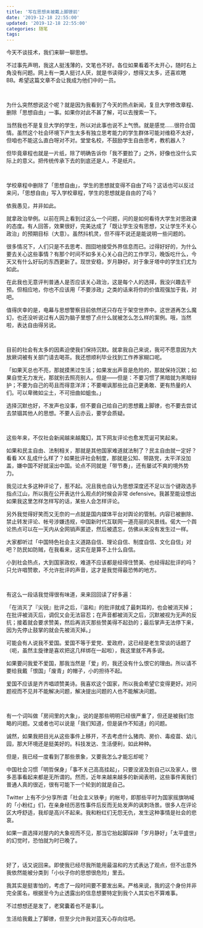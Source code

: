 ```yaml
---
title: '写在思想未被戴上脚镣前'
date: '2019-12-18 22:55:00'
updated: '2019-12-18 22:55:00'
categories: 随笔
tags:
---
```


今天不谈技术，我们来聊一聊思想。

不过事先声明，我这人挺浅薄的，文笔也不好。各位如果看着不太开心，随时右上角没有问题。网上有一类人挺讨人厌，就是书读得少，想得又太多，还喜欢瞎 BB。希望这篇文章不会让我成为他们中的一员。

<!--more-->

<br>

为什么突然想说这个呢？就是因为我看到了今天的热点新闻，复旦大学修改章程、删除「思想自由」一事。如果你对此不甚了解，可以去搜索一下。

当然我也不是复旦大学的学生，所以对此事也说不上气愤。就是感觉……很符合国情。虽然这个社会环境下产生太多有独立思考能力的学生群体可能对维稳不太好，但咱也不能这么直白呀对不对。堂堂名校，不鼓励学生自由思考，教机器人？

但毕竟章程也就是一片纸，除了明确告诉你「我不要脸了」之外，好像也没什么实际上的意义。把传统传承下去的到底还是人，不是纸片。

<br>

学校章程中删除了「思想自由」，学生的思想就变得不自由了吗？这话也可以反过来问，「思想自由」写入学校章程，学生的思想就是自由的了吗？

依我愚见，并非如此。

就拿政治举例。以前在网上看到过这么一个问题，问的是如何看待大学生对思政课的态度。有人回答，效果很好，完美达成了「既让学生没有思想，又让学生不关心政治」的预期目标（大意）。虽然抖机灵，但不得不说还是能说明一些问题的。

很多情况下，人们只是不去思考、囫囵地接受外界信息而已。过得好好的，为什么要去关心这些事情？有那个时间不如多关心关心自己的工作学习，晚饭吃什么，今天又有什么好玩的东西更新了。现世安稳，岁月静好。对于象牙塔中的学生们尤为如此。

在此我也无意评判普通人是否应该关心政治，这是每个人的选择，我没兴趣去干预。但相应地，你也不应该用「不要涉政」之类的话来将你的价值观强加于我，对吧。

值得庆幸的是，电幕与思想警察目前依然还只存在于架空世界中。这世道再怎么魔幻，也还没听说过有人因为脑子里想了点什么就被怎么怎么样的案例。哦，当然啦，表达自由得另说。

<br>

目前的社会有太多的因素迫使我们保持沉默。就拿我自己来说，我可不愿意因为大放厥词被有关部门请去喝茶。我还想顺利毕业找到工作养家糊口呢。

「如果天总也不亮，那就摸黑过生活；如果发出声音是危险的，那就保持沉默；如果自觉无力发光，那就别去照亮别人。但是——但是：不要习惯了黑暗就为黑暗辩护；不要为自己的苟且而得意洋洋；不要嘲讽那些比自己更勇敢、更有热量的人们。可以卑微如尘土，不可扭曲如蛆虫。」

选择沉默也好，不发声也没事，但不要自己给自己的思想戴上脚镣，也不要去尝试去禁锢其他人的思想。不要人云亦云，要学会质疑。

<br>

这些年来，不仅社会新闻越来越魔幻，其下网友评论也愈发荒诞可笑起来。

如果和民主自由、法制相关，那就是其他国家难道就法制了？民主自由就一定好？看看 XX 乱成什么样了？如果批评社会制度，那就是公知、带路党，太平洋没加盖，嫌中国不好就滚出中国。论点不同就是「带节奏」，还有屡试不爽的境外势力。

我见过太多这种评论了，惹不起。况且我也自认为思想深度还不足以当个键政选手指点江山，所以我在公开表达什么观点的时候会非常 defensive。我甚至能设想出如果我这里怎样怎样写的话，某些人会怎样评论。

另外我觉得好笑而又无奈的一点就是国内媒体平台对舆论的管制。内容已被删除、禁止转发评论、帐号涉嫌违规，中国新时代互联网一道亮丽的风景线。偌大一个舆论热点可以在一天内从全网销声匿迹，然后被遗忘，仿佛从来没有发生过一样。

大家都听过「中国特色社会主义道路自信、理论自信、制度自信、文化自信」对吧？防民如防贼，在我看来，这实在是算不上什么自信。

小到社会热点，大到国家政权，难道不应该都是经得住赞美、也经得起批评的吗？只允许唱赞歌，不允许批评的声音，这才是我觉得最恐怖的地方。

<br>

有这么一段话我觉得很有味道，来来回回读了好多遍：

「在消灭了『尖锐』批评之后，『温和』的批评就成了最刺耳的，也会被消灭掉；在批评被消灭后，调侃又会无法容忍；在声音都被消灭之后，沉默被视为无声的反抗；接着就会要求赞美，然后再消灭那些赞美得不起劲的；最后掌声无法停下来，因为先停止鼓掌的就会先被消灭掉。」

可能会有人说我不爱国。爱国不等于爱党、爱政府，这已经是老生常谈的话题了（呃，虽然主旋律是喜欢把这几样绑在一起啦），我这里就不再多说。

如果要问我爱不爱国，那我当然是「爱」的，我还没有什么恨它的理由。所以请不要给我戴「恨国」「废青」的帽子，小的担待不起。

爱国不应该是齐齐唱颂赞美诗。我喜欢这个国家，所以我会希望它变得更好。对问题视而不见并不能解决问题，解决提出问题的人也不能解决问题。

<br>

有一个词叫做「房间里的大象」，说的是那些明明已经很严重了，但还是被我们忽略的问题。又或者也可以说是「我们知道，但是装作不知道」的问题。

诚然，如果我把目光从这些事件上移开，不去考虑什么猪肉、房价、毒疫苗、幼儿园，那大环境还是挺美好的。科技发达、生活便利，如此种种。

但是，我已经一度看到了那些景象，又要我怎么才能忘却呢？

中国社会习惯「明哲保身」「事不关己高高挂起」，只要没波及到自己以及家人，很多恶事看起来都是无所谓的。然而，近年来越来越多的新闻表明，这些事件离我们普通人真的很近，很有可能下一个轮到的就是自己。

Twitter 上有不少分享所谓「社会主义铁拳」的帐号，即那些平时为国家摇旗呐喊的「小粉红」们，在亲身经历恶性事件后反而无处发声的讽刺场景。很多人在评论区大呼舒适，我却是高兴不起来。我和粉红们无怨无仇，发生这种事情是社会的悲哀。

如果一直选择对屋内的大象视而不见，那当它抬起脚踩碎「岁月静好」「太平盛世」的幻觉时，恐怕就为时已晚了。

<br>

好了，话又说回来。即使我已经尽我所能用最温和的方式表达了观点，但不出意外我依然能被分类到「小伙子你的思想很危险」里去。

我其实是挺害怕的，考虑了一段时间要不要发出来。严格来说，我的这个身份并非完全匿名，根据至今为止透露出的信息想要特定到我个人其实也不算难事。

不过想想还是发了，老窝囊着也不是事儿。

生活给我戴上了脚镣，但至少允许我对蓝天心存向往吧。
